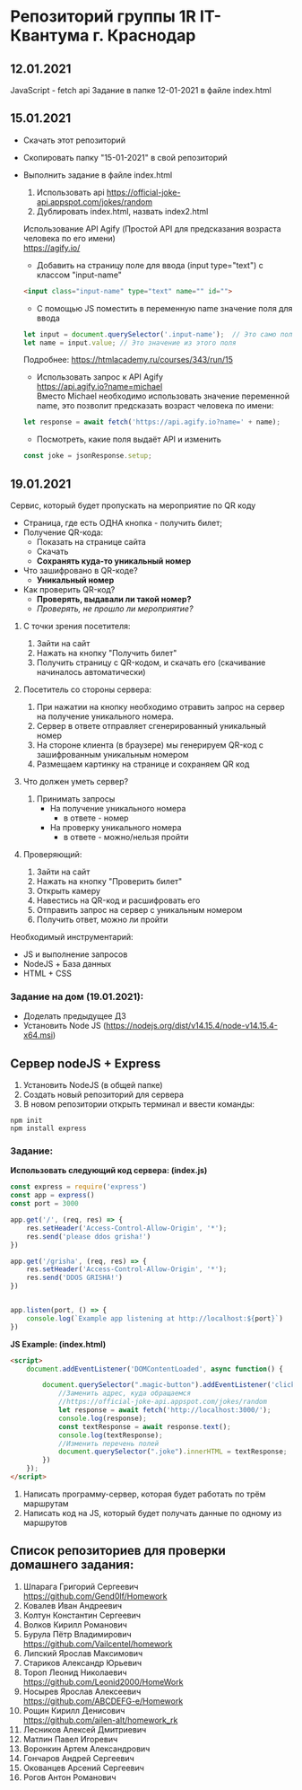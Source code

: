 # Репозиторий группы 1R IT-Квантума г. Краснодар

## 12.01.2021
JavaScript - fetch api
Задание в папке 12-01-2021 в файле index.html 

## 15.01.2021
- Скачать этот репозиторий
- Скопировать папку "15-01-2021" в свой репозиторий
- Выполнить задание в файле index.html
    1. Использовать api https://official-joke-api.appspot.com/jokes/random
    2. Дублировать index.html, назвать index2.html  
    
    Использование API Agify (Простой API для предсказания возраста человека по его имени)  
    https://agify.io/  
    
    - Добавить на страницу поле для ввода (input type="text") с классом "input-name"  
    ~~~html
    <input class="input-name" type="text" name="" id="">  
    ~~~
    - С помощью JS поместить в переменную name значение поля для ввода   
    ~~~js
    let input = document.querySelector('.input-name');  // Это само поле для ввода  
    let name = input.value; // Это значение из этого поля  
    ~~~
    
    Подробнее: https://htmlacademy.ru/courses/343/run/15  
    - Использовать запрос к API Agify  
    https://api.agify.io?name=michael  
    Вместо Michael необходимо использовать значение переменной name, это позволит предсказать возраст человека по имени:  
    ~~~js
    let response = await fetch('https://api.agify.io?name=' + name);  
    ~~~
    - Посмотреть, какие поля выдаёт API и изменить 
    ~~~js
    const joke = jsonResponse.setup; 
    ~~~

## 19.01.2021
Сервис, который будет пропускать на мероприятие по QR коду  

- Страница, где есть ОДНА кнопка - получить билет;
- Получение QR-кода: 
    - Показать на странице сайта  
    - Скачать  
    - **Сохранять куда-то уникальный номер**
- Что зашифровано в QR-коде?
    - **Уникальный номер**
- Как проверить QR-код? 
    - **Проверять, выдавали ли такой номер?**
    - *Проверять, не прошло ли мероприятие?*

1. С точки зрения посетителя:
    1. Зайти на сайт
    2. Нажать на кнопку "Получить билет"
    3. Получить страницу с QR-кодом, и скачать его (скачивание начиналось автоматически)
2. Посетитель со стороны сервера:
    1. При нажатии на кнопку необходимо отравить запрос на сервер на получение уникального номера.
    2. Сервер в ответе отправляет сгенерированный уникальный номер
    3. На стороне клиента (в браузере) мы генерируем QR-код с зашифрованным уникальным номером
    4. Размещаем картинку на странице и сохраняем QR код

3. Что должен уметь сервер?
    1. Принимать запросы
        - На получение уникального номера
            - в ответе - номер
        - На проверку уникального номера
            - в ответе - можно/нельзя пройти
4. Проверяющий: 
    1. Зайти на сайт
    2. Нажать на кнопку "Проверить билет"
    3. Открыть камеру
    4. Навестись на QR-код и расшифровать его
    5. Отправить запрос на сервер с уникальным номером
    6. Получить ответ, можно ли пройти

Необходимый инструментарий: 
- JS и выполнение запросов 
- NodeJS + База данных
- HTML + CSS

### Задание на дом (19.01.2021):
- Доделать предыдущее ДЗ 
- Установить Node JS (https://nodejs.org/dist/v14.15.4/node-v14.15.4-x64.msi)

## Сервер nodeJS + Express

1. Установить NodeJS (в общей папке)
2. Создать новый репозиторий для сервера 
3. В новом репозитории открыть терминал и ввести команды: 
~~~
npm init
npm install express

~~~



### **Задание:**  

**Использовать следующий код сервера: (index.js)**  
~~~js
const express = require('express')
const app = express()
const port = 3000

app.get('/', (req, res) => {
    res.setHeader('Access-Control-Allow-Origin', '*');
    res.send('please ddos grisha!')
})

app.get('/grisha', (req, res) => {
    res.setHeader('Access-Control-Allow-Origin', '*');
    res.send('DDOS GRISHA!')
})


app.listen(port, () => {
    console.log(`Example app listening at http://localhost:${port}`)
})
~~~

**JS Example: (index.html)**  
~~~html
<script>
    document.addEventListener('DOMContentLoaded', async function() {

        document.querySelector(".magic-button").addEventListener('click', async function() {
            //Заменить адрес, куда обращаемся
            //https://official-joke-api.appspot.com/jokes/random
            let response = await fetch('http://localhost:3000/');
            console.log(response);
            const textResponse = await response.text();
            console.log(textResponse);
            //Изменить перечень полей 
            document.querySelector(".joke").innerHTML = textResponse;
        })
    });
</script>
~~~

1. Написать программу-сервер, которая будет работать по трём маршрутам
2. Написать код на JS, который будет получать данные по одному из маршрутов


## Список репозиториев для проверки домашнего задания:
1.	Шпарага Григорий Сергеевич  
    https://github.com/Gend0lf/Homework
2.	Ковалев Иван Андреевич
3.	Колтун Константин Сергеевич
4.	Волков Кирилл Романович
5.	Бурула Пётр Владимирович  
    https://github.com/Vailcentel/homework
6.	Липский Ярослав Максимович
7.	Стариков Александр Юрьевич
8.	Тороп Леонид Николаевич  
    https://github.com/Leonid2000/HomeWork
9.	Носырев Ярослав Алексеевич  
    https://github.com/ABCDEFG-e/Homework
10.	Рощин Кирилл Денисович  
    https://github.com/ailen-alt/homework_rk
11.	Лесников Алексей Дмитриевич
12.	Матлин Павел Игоревич
13.	Воронкин Артем Александрович
14.	Гончаров Андрей Сергеевич
15.	Окованцев Арсений Сергеевич
16.	Рогов Антон Романович

